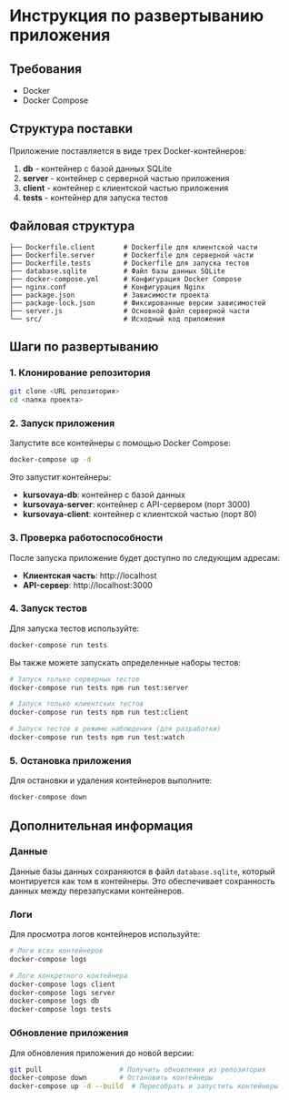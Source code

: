 # Инструкция по развертыванию приложения

## Требования
- Docker
- Docker Compose

## Структура поставки
Приложение поставляется в виде трех Docker-контейнеров:
1. **db** - контейнер с базой данных SQLite
2. **server** - контейнер с серверной частью приложения
3. **client** - контейнер с клиентской частью приложения
4. **tests** - контейнер для запуска тестов

## Файловая структура
```
├── Dockerfile.client       # Dockerfile для клиентской части
├── Dockerfile.server       # Dockerfile для серверной части
├── Dockerfile.tests        # Dockerfile для запуска тестов
├── database.sqlite         # Файл базы данных SQLite
├── docker-compose.yml      # Конфигурация Docker Compose
├── nginx.conf              # Конфигурация Nginx
├── package.json            # Зависимости проекта
├── package-lock.json       # Фиксированные версии зависимостей
├── server.js               # Основной файл серверной части
└── src/                    # Исходный код приложения
```

## Шаги по развертыванию

### 1. Клонирование репозитория
```bash
git clone <URL репозитория>
cd <папка проекта>
```

### 2. Запуск приложения
Запустите все контейнеры с помощью Docker Compose:
```bash
docker-compose up -d
```

Это запустит контейнеры:
- **kursovaya-db**: контейнер с базой данных
- **kursovaya-server**: контейнер с API-сервером (порт 3000)
- **kursovaya-client**: контейнер с клиентской частью (порт 80)

### 3. Проверка работоспособности
После запуска приложение будет доступно по следующим адресам:
- **Клиентская часть**: http://localhost
- **API-сервер**: http://localhost:3000

### 4. Запуск тестов
Для запуска тестов используйте:
```bash
docker-compose run tests
```

Вы также можете запускать определенные наборы тестов:
```bash
# Запуск только серверных тестов
docker-compose run tests npm run test:server

# Запуск только клиентских тестов
docker-compose run tests npm run test:client

# Запуск тестов в режиме наблюдения (для разработки)
docker-compose run tests npm run test:watch
```

### 5. Остановка приложения
Для остановки и удаления контейнеров выполните:
```bash
docker-compose down
```

## Дополнительная информация

### Данные
Данные базы данных сохраняются в файл `database.sqlite`, который монтируется как том в контейнеры. Это обеспечивает сохранность данных между перезапусками контейнеров.

### Логи
Для просмотра логов контейнеров используйте:
```bash
# Логи всех контейнеров
docker-compose logs

# Логи конкретного контейнера
docker-compose logs client
docker-compose logs server
docker-compose logs db
docker-compose logs tests
```

### Обновление приложения
Для обновления приложения до новой версии:
```bash
git pull                   # Получить обновления из репозитория
docker-compose down        # Остановить контейнеры
docker-compose up -d --build  # Пересобрать и запустить контейнеры
``` 